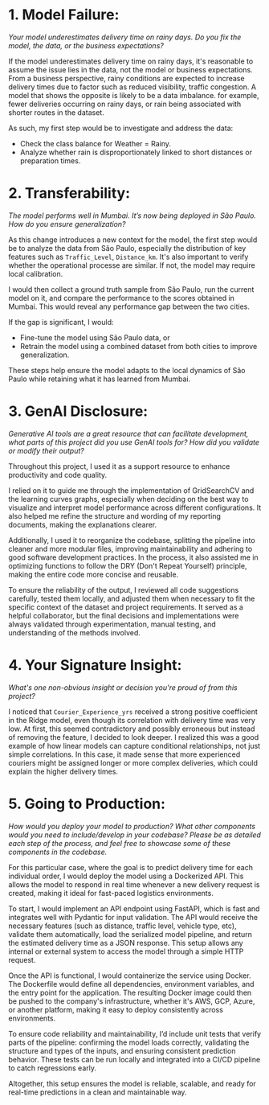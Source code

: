 # 1. Model Failure: 
*Your model underestimates delivery time on rainy days. Do you fix the model, the data, or the business expectations?*

If the model underestimates delivery time on rainy days, it's reasonable to assume the issue lies in the data, not the model or business expectations.
From a business perspective, rainy conditions are expected to increase delivery times due to factor such as reduced visibility, traffic congestion.
A model that shows the opposite is likely to be a data imbalance. for example, fewer deliveries occurring on rainy days, or rain being associated with shorter routes in the dataset.

As such, my first step would be to investigate and address the data:

- Check the class balance for Weather = Rainy.
- Analyze whether rain is disproportionately linked to short distances or preparation times.

# 2. Transferability: 
*The model performs well in Mumbai. It’s now being deployed in São Paulo. How do you ensure generalization?*

As this change introduces a new context for the model, the first step would be to analyze the data from São Paulo, especially the distribution of key features such as `Traffic_Level`, `Distance_km`.
It's also important to verify whether the operational processe are similar. If not, the model may require local calibration.

I would then collect a ground truth sample from São Paulo, run the current model on it, and compare the performance to the scores obtained in Mumbai. 
This would reveal any performance gap between the two cities.

If the gap is significant, I would:
- Fine-tune the model using São Paulo data, or
- Retrain the model using a combined dataset from both cities to improve generalization.

These steps help ensure the model adapts to the local dynamics of São Paulo while retaining what it has learned from Mumbai.

# 3. GenAI Disclosure: 
*Generative AI tools are a great resource that can facilitate development, what parts of this project did you use GenAI tools for? How did you validate or modify their output?*

Throughout this project, I used it as a support resource to enhance productivity and code quality.

I relied on it to guide me through the implementation of GridSearchCV and the learning curves graphs, especially when deciding on the best way to visualize and interpret model performance across different configurations. It also helped me refine the structure and wording of my reporting documents, making the explanations clearer.

Additionally, I used it to reorganize the codebase, splitting the pipeline into cleaner and more modular files, improving maintainability and adhering to good software development practices. In the process, it also assisted me in optimizing functions to follow the DRY (Don't Repeat Yourself) principle, making the entire code more concise and reusable.

To ensure the reliability of the output, I reviewed all code suggestions carefully, tested them locally, and adjusted them when necessary to fit the specific context of the dataset and project requirements. It served as a helpful collaborator, but the final decisions and implementations were always validated through experimentation, manual testing, and understanding of the methods involved.

# 4. Your Signature Insight: 
*What's one non-obvious insight or decision you're proud of from this project?*

I noticed that `Courier_Experience_yrs` received a strong positive coefficient in the Ridge model, even though its correlation with delivery time was very low. 
At first, this seemed contradictory and possibly erroneous but instead of removing the feature, I decided to look deeper. I realized this was a good example of how linear models can capture conditional relationships, not just simple correlations.
In this case, it made sense that more experienced couriers might be assigned longer or more complex deliveries, which could explain the higher delivery times.

# 5. Going to Production: 
*How would you deploy your model to production? What other components would you need to include/develop in your codebase? Please be as detailed each step of the process, and feel free to showcase some of these components in the codebase.*

For this particular case, where the goal is to predict delivery time for each individual order, I would deploy the model using a Dockerized API. This allows the model to respond in real time whenever a new delivery request is created, making it ideal for fast-paced logistics environments.

To start, I would implement an API endpoint using FastAPI, which is fast and integrates well with Pydantic for input validation. The API would receive the necessary features (such as distance, traffic level, vehicle type, etc), validate them automatically, load the serialized model pipeline, and return the estimated delivery time as a JSON response. This setup allows any internal or external system to access the model through a simple HTTP request.

Once the API is functional, I would containerize the service using Docker. The Dockerfile would define all dependencies, environment variables, and the entry point for the application. The resulting Docker image could then be pushed to the company's infrastructure, whether it's AWS, GCP, Azure, or another platform, making it easy to deploy consistently across environments.

To ensure code reliability and maintainability, I’d include unit tests that verify parts of the pipeline: confirming the model loads correctly, validating the structure and types of the inputs, and ensuring consistent prediction behavior. These tests can be run locally and integrated into a CI/CD pipeline to catch regressions early.

Altogether, this setup ensures the model is reliable, scalable, and ready for real-time predictions in a clean and maintainable way.